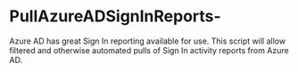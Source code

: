 # PullAzureADSignInReports-
Azure AD  has great Sign In reporting available for use. This script will allow filtered and otherwise automated pulls of Sign In activity reports from Azure AD.
